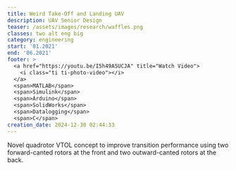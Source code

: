 ```yaml
---
title: Weird Take-Off and Landing UAV
description: UAV Senior Design
teaser: /assets/images/research/waffles.png
classes: two alt eng big
category: engineering
start: '01.2021'
end: '06.2021'
footer: > 
  <a href="https://youtu.be/I5h49ASUCJA" title="Watch Video">
    <i class="ti ti-photo-video"></i>
  </a>
  <span>MATLAB</span>
  <span>Simulink</span>
  <span>Arduino</span>
  <span>SolidWorks</span>
  <span>Datalogging</span>
  <span>C</span>
creation_date: 2024-12-30 02:44:33
---
```



Novel quadrotor VTOL concept to improve transition performance using two forward-canted rotors at the front and two outward-canted rotors at the back.